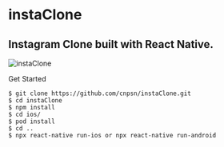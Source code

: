 # instaClone
## Instagram Clone built with React Native.

![instaClone](https://user-images.githubusercontent.com/51968635/103566209-a5ff4200-4ed2-11eb-9fb9-ab24f15de79d.gif)

Get Started 
```
$ git clone https://github.com/cnpsn/instaClone.git
$ cd instaClone
$ npm install
$ cd ios/
$ pod install
$ cd ..
$ npx react-native run-ios or npx react-native run-android
```
